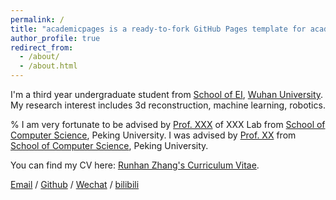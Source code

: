 ```yaml
---
permalink: /
title: "academicpages is a ready-to-fork GitHub Pages template for academic personal websites"
author_profile: true
redirect_from: 
  - /about/
  - /about.html
---
```


I'm a third year undergraduate student from [School of EI](http://eis.whu.edu.cn/), [Wuhan University](https://www.whu.edu.cn/). My research interest includes 3d reconstruction, machine learning, robotics.

% I am very fortunate to be advised by [Prof. XXX](https://www.XXX.com/) of XXX Lab from [School of Computer Science](https://cs.pku.edu.cn/), Peking University. I was advised by [Prof. XX](https://XXX.pku.edu.cn/) from [School of Computer Science](https://cs.pku.edu.cn/), Peking University.

You can find my CV here: [Runhan Zhang's Curriculum Vitae](../assets/Curriculum_Vitae.pdf).

[Email](mailto:zhangrunhan@whu.edu.cn) / [Github](https://github.com/Runhane) / [Wechat](../images/wechat.jpg) / [bilibili](https://space.bilibili.com/53569946)
